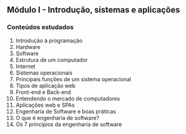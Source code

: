## Módulo I - Introdução, sistemas e aplicações

<h3>Conteúdos estudados</h3>
<ol>
    <li>Introdução à programação</li>
    <li>Hardware</li>
    <li>Software</li>
    <li>Estrutura de um computador</li>
    <li>Internet</li>
    <li>Sistemas operacionais</li>
    <li>Principais funções de um sistema operacional</li>
    <li>Tipos de aplicação web</li>
    <li>Front-end e Back-end</li>
    <li>Entendendo o mercado de computadores</li>
    <li>Aplicações web e SPAs</li>
    <li>Engenharia de Software e boas práticas</li>
    <li>O que é engenharia de software?</li>
    <li>Os 7 princípios da engenharia de software</li>
</ol>